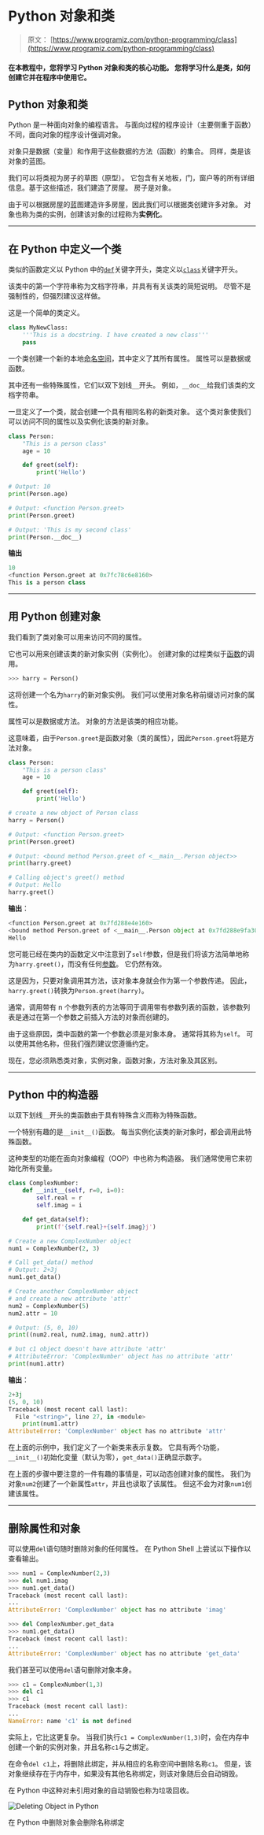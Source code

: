 # Python 对象和类

> 原文： [https://www.programiz.com/python-programming/class](https://www.programiz.com/python-programming/class)

#### 在本教程中，您将学习 Python 对象和类的核心功能。 您将学习什么是类，如何创建它并在程序中使用它。

## Python 对象和类

Python 是一种面向对象的编程语言。 与面向过程的程序设计（主要侧重于函数）不同，面向对象的程序设计强调对象。

对象只是数据（变量）和作用于这些数据的方法（函数）的集合。 同样，类是该对象的蓝图。

我们可以将类视为房子的草图（原型）。 它包含有关地板，门，窗户等的所有详细信息。基于这些描述，我们建造了房屋。 房子是对象。

由于可以根据房屋的蓝图建造许多房屋，因此我们可以根据类创建许多对象。 对象也称为类的实例，创建该对象的过程称为**实例化**。

* * *

## 在 Python 中定义一个类

类似的函数定义以 Python 中的[`def`](/python-programming/keyword-list#def)关键字开头，类定义以[`class`](/python-programming/keyword-list#class)关键字开头。

该类中的第一个字符串称为文档字符串，并具有有关该类的简短说明。 尽管不是强制性的，但强烈建议这样做。

这是一个简单的类定义。

```py
class MyNewClass:
    '''This is a docstring. I have created a new class'''
    pass
```

一个类创建一个新的本地[命名空间](/python-programming/namespace)，其中定义了其所有属性。 属性可以是数据或函数。

其中还有一些特殊属性，它们以双下划线`__`开头。 例如，`__doc__`给我们该类的文档字符串。

一旦定义了一个类，就会创建一个具有相同名称的新类对象。 这个类对象使我们可以访问不同的属性以及实例化该类的新对象。

```py
class Person:
    "This is a person class"
    age = 10

    def greet(self):
        print('Hello')

# Output: 10
print(Person.age)

# Output: <function Person.greet>
print(Person.greet)

# Output: 'This is my second class'
print(Person.__doc__)
```

**输出**

```py
10
<function Person.greet at 0x7fc78c6e8160>
This is a person class
```

* * *

## 用 Python 创建对象

我们看到了类对象可以用来访问不同的属性。

它也可以用来创建该类的新对象实例（实例化）。 创建对象的过程类似于[函数](/python-programming/function)的调用。

```py
>>> harry = Person()
```

这将创建一个名为`harry`的新对象实例。 我们可以使用对象名称前缀访问对象的属性。

属性可以是数据或方法。 对象的方法是该类的相应功能。

这意味着，由于`Person.greet`是函数对象（类的属性），因此`Person.greet`将是方法对象。

```py
class Person:
    "This is a person class"
    age = 10

    def greet(self):
        print('Hello')

# create a new object of Person class
harry = Person()

# Output: <function Person.greet>
print(Person.greet)

# Output: <bound method Person.greet of <__main__.Person object>>
print(harry.greet)

# Calling object's greet() method
# Output: Hello
harry.greet()
```

**输出**：

```py
<function Person.greet at 0x7fd288e4e160>
<bound method Person.greet of <__main__.Person object at 0x7fd288e9fa30>>
Hello
```

您可能已经在类内的函数定义中注意到了`self`参数，但是我们将该方法简单地称为`harry.greet()`，而没有任何[参数](/python-programming/function-argument)。 它仍然有效。

这是因为，只要对象调用其方法，该对象本身就会作为第一个参数传递。 因此，`harry.greet()`转换为`Person.greet(harry)`。

通常，调用带有 n 个参数列表的方法等同于调用带有参数列表的函数，该参数列表是通过在第一个参数之前插入方法的对象而创建的。

由于这些原因，类中函数的第一个参数必须是对象本身。 通常将其称为`self`。 可以使用其他名称，但我们强烈建议您遵循约定。

现在，您必须熟悉类对象，实例对象，函数对象，方法对象及其区别。

* * *

## Python 中的构造器

以双下划线`__`开头的类函数由于具有特殊含义而称为特殊函数。

一个特别有趣的是`__init__()`函数。 每当实例化该类的新对象时，都会调用此特殊函数。

这种类型的功能在面向对象编程（OOP）中也称为构造器。 我们通常使用它来初始化所有变量。

```py
class ComplexNumber:
    def __init__(self, r=0, i=0):
        self.real = r
        self.imag = i

    def get_data(self):
        print(f'{self.real}+{self.imag}j')

# Create a new ComplexNumber object
num1 = ComplexNumber(2, 3)

# Call get_data() method
# Output: 2+3j
num1.get_data()

# Create another ComplexNumber object
# and create a new attribute 'attr'
num2 = ComplexNumber(5)
num2.attr = 10

# Output: (5, 0, 10)
print((num2.real, num2.imag, num2.attr))

# but c1 object doesn't have attribute 'attr'
# AttributeError: 'ComplexNumber' object has no attribute 'attr'
print(num1.attr)
```

**输出**：

```py
2+3j
(5, 0, 10)
Traceback (most recent call last):
  File "<string>", line 27, in <module>
    print(num1.attr)
AttributeError: 'ComplexNumber' object has no attribute 'attr'
```

在上面的示例中，我们定义了一个新类来表示复数。 它具有两个功能，`__init__()`初始化变量（默认为零），`get_data()`正确显示数字。

在上面的步骤中要注意的一件有趣的事情是，可以动态创建对象的属性。 我们为对象`num2`创建了一个新属性`attr`，并且也读取了该属性。 但这不会为对象`num1`创建该属性。

* * *

## 删除属性和对象

可以使用`del`语句随时删除对象的任何属性。 在 Python Shell 上尝试以下操作以查看输出。

```py
>>> num1 = ComplexNumber(2,3)
>>> del num1.imag
>>> num1.get_data()
Traceback (most recent call last):
...
AttributeError: 'ComplexNumber' object has no attribute 'imag'

>>> del ComplexNumber.get_data
>>> num1.get_data()
Traceback (most recent call last):
...
AttributeError: 'ComplexNumber' object has no attribute 'get_data'
```

我们甚至可以使用`del`语句删除对象本身。

```py
>>> c1 = ComplexNumber(1,3)
>>> del c1
>>> c1
Traceback (most recent call last):
...
NameError: name 'c1' is not defined
```

实际上，它比这更复杂。 当我们执行`c1 = ComplexNumber(1,3)`时，会在内存中创建一个新的实例对象，并且名称`c1`与之绑定。

在命令`del c1`上，将删除此绑定，并从相应的名称空间中删除名称`c1`。 但是，该对象继续存在于内存中，如果没有其他名称绑定，则该对象随后会自动销毁。

在 Python 中这种对未引用对象的自动销毁也称为垃圾回收。

![Deleting Object in Python](img/9688875b5859e048a719e6026160a2f5.png "Deleting Object in Python")

在 Python 中删除对象会删除名称绑定

